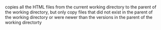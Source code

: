 copies all the HTML files from the current working directory to the parent of the working directory, but only copy files that did not exist in the parent of the working directory or were newer than the versions in the parent of the working directorty
